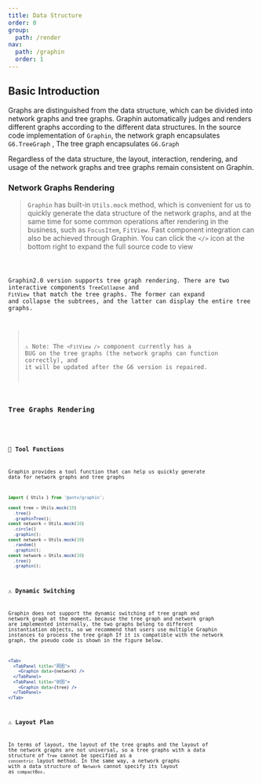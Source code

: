 ```yaml
---
title: Data Structure
order: 0
group:
  path: /render
nav:
  path: /graphin
  order: 1
---
```


## Basic Introduction

Graphs are distinguished from the data structure, which can be divided into network graphs and tree graphs. Graphin automatically judges and renders different graphs according to the different data structures. In the source code implementation of `Graphin`, the network graph encapsulates `G6.TreeGraph` , The tree graph encapsulates `G6.Graph`

Regardless of the data structure, the layout, interaction, rendering, and usage of the network graphs and tree graphs remain consistent on Graphin.

### Network Graphs Rendering

> `Graphin` has built-in `Utils.mock` method, which is convenient for us to quickly generate the data structure of the network graphs, and at the same time for some common operations after rendering in the business, such as `FocusItem`, `FitView`. Fast component integration can also be achieved through Graphin. You can click the `</>` icon at the bottom right to expand the full source code to view

<code src='./Network.tsx'>

Graphin2.0 version supports tree graph rendering. There are two interactive components `TreeCollapse` and `FitView` that match the tree graphs. The former can expand and collapse the subtrees, and the latter can display the entire tree graphs.

> ⚠️ Note: The `<FitView />` component currently has a BUG on the tree graphs (the network graphs can function correctly), and it will be updated after the G6 version is repaired.

### Tree Graphs Rendering

<code src='./CompactBox.tsx'>

### 🔧 Tool Functions

Graphin provides a tool function that can help us quickly generate data for network graphs and tree graphs

```jsx | pure
import { Utils } from '@antv/graphin';

const tree = Utils.mock(10)
  .tree()
  .graphinTree();
const network = Utils.mock(10)
  .circle()
  .graphin();
const network = Utils.mock(10)
  .random()
  .graphin();
const network = Utils.mock(10)
  .tree()
  .graphin();
```

### ⚠️ Dynamic Switching

Graphin does not support the dynamic switching of tree graph and network graph at the moment, because the tree graph and network graph are implemented internally, the two graphs belong to different instantiation objects, so we recommend that users use multiple Graphin instances to process the tree graph If it is compatible with the network graph, the pseudo code is shown in the figure below.

```jsx | pure
<Tab>
  <TabPanel title="网图">
    <Graphin data={network} />
  </TabPanel>
  <TabPanel title="树图">
    <Graphin data={tree} />
  </TabPanel>
</Tab>
```

### ⚠️ Layout Plan

In terms of layout, the layout of the tree graphs and the layout of the network graphs are not universal, so a tree graphs with a data structure of `Tree` cannot be specified as a `concentric` layout method. In the same way, a network graphs with a data structure of `Network` cannot specify its layout as `compactBox`.
